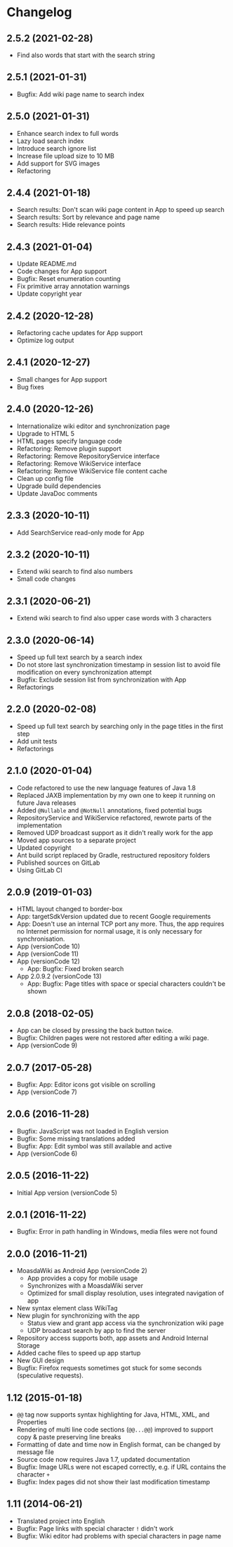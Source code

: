 # Changelog

## 2.5.2 (2021-02-28)

- Find also words that start with the search string

## 2.5.1 (2021-01-31)

- Bugfix: Add wiki page name to search index

## 2.5.0 (2021-01-31)

- Enhance search index to full words
- Lazy load search index
- Introduce search ignore list
- Increase file upload size to 10 MB
- Add support for SVG images
- Refactoring

## 2.4.4 (2021-01-18)

- Search results: Don't scan wiki page content in App to speed up search
- Search results: Sort by relevance and page name
- Search results: Hide relevance points

## 2.4.3 (2021-01-04)

- Update README.md
- Code changes for App support
- Bugfix: Reset enumeration counting
- Fix primitive array annotation warnings
- Update copyright year

## 2.4.2 (2020-12-28)

- Refactoring cache updates for App support
- Optimize log output

## 2.4.1 (2020-12-27)

- Small changes for App support
- Bug fixes

## 2.4.0 (2020-12-26)

- Internationalize wiki editor and synchronization page
- Upgrade to HTML 5
- HTML pages specify language code
- Refactoring: Remove plugin support
- Refactoring: Remove RepositoryService interface
- Refactoring: Remove WikiService interface
- Refactoring: Remove WikiService file content cache
- Clean up config file
- Upgrade build dependencies
- Update JavaDoc comments

## 2.3.3 (2020-10-11)

- Add SearchService read-only mode for App

## 2.3.2 (2020-10-11)

- Extend wiki search to find also numbers
- Small code changes

## 2.3.1 (2020-06-21)

- Extend wiki search to find also upper case words with 3 characters

## 2.3.0 (2020-06-14)

- Speed up full text search by a search index
- Do not store last synchronization timestamp in session list to avoid file modification on every synchronization attempt
- Bugfix: Exclude session list from synchronization with App
- Refactorings

## 2.2.0 (2020-02-08)

- Speed up full text search by searching only in the page titles in the first step
- Add unit tests
- Refactorings

## 2.1.0 (2020-01-04)

- Code refactored to use the new language features of Java 1.8
- Replaced JAXB implementation by my own one to keep it running on future Java releases
- Added `@Nullable` and `@NotNull` annotations, fixed potential bugs
- RepositoryService and WikiService refactored, rewrote parts of the implementation
- Removed UDP broadcast support as it didn't really work for the app 
- Moved app sources to a separate project
- Updated copyright
- Ant build script replaced by Gradle, restructured repository folders
- Published sources on GitLab
- Using GitLab CI

## 2.0.9 (2019-01-03)

- HTML layout changed to border-box
- App: targetSdkVersion updated due to recent Google requirements
- App: Doesn't use an internal TCP port any more. Thus, the app requires no Internet permission for normal usage, it is only necessary for synchronisation.
- App (versionCode 10)
- App (versionCode 11)
- App (versionCode 12)
  - App: Bugfix: Fixed broken search
- App 2.0.9.2 (versionCode 13)
  - App: Bugfix: Page titles with space or special characters couldn't be shown

## 2.0.8 (2018-02-05)

- App can be closed by pressing the back button twice.
- Bugfix: Children pages were not restored after editing a wiki page.
- App (versionCode 9)

## 2.0.7 (2017-05-28)

- Bugfix: App: Editor icons got visible on scrolling
- App (versionCode 7)

## 2.0.6 (2016-11-28)

- Bugfix: JavaScript was not loaded in English version
- Bugfix: Some missing translations added
- Bugfix: App: Edit symbol was still available and active
- App (versionCode 6)

## 2.0.5 (2016-11-22)

- Initial App version (versionCode 5)

## 2.0.1 (2016-11-22)

- Bugfix: Error in path handling in Windows, media files were not found

## 2.0.0 (2016-11-21)

- MoasdaWiki as Android App (versionCode 2)
  - App provides a copy for mobile usage
  - Synchronizes with a MoasdaWiki server
  - Optimized for small display resolution, uses integrated navigation of app
- New syntax element class WikiTag
- New plugin for synchronizing with the app
  - Status view and grant app access via the synchronization wiki page
  - UDP broadcast search by app to find the server
- Repository access supports both, app assets and Android Internal Storage
- Added cache files to speed up app startup
- New GUI design
- Bugfix: Firefox requests sometimes got stuck for some seconds (speculative requests).

## 1.12 (2015-01-18)

- `@@` tag now supports syntax highlighting for Java, HTML, XML, and Properties
- Rendering of multi line code sections (`@@...@@`) improved to support copy & paste preserving line breaks
- Formatting of date and time now in English format, can be changed by message file
- Source code now requires Java 1.7, updated documentation
- Bugfix: Image URLs were not escaped correctly, e.g. if URL contains the character `+`
- Bugfix: Index pages did not show their last modification timestamp

## 1.11 (2014-06-21)

- Translated project into English
- Bugfix: Page links with special character `!` didn't work
- Bugfix: Wiki editor had problems with special characters in page name
